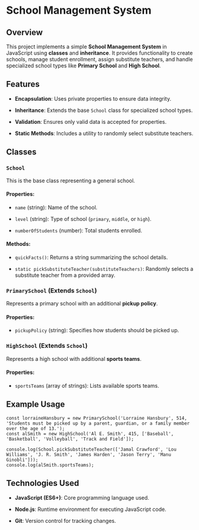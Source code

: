 
# School Management System

## Overview

This project implements a simple **School Management System** in JavaScript using **classes** and **inheritance**. It provides functionality to create schools, manage student enrollment, assign substitute teachers, and handle specialized school types like **Primary School** and **High School**.

## Features

-   **Encapsulation**: Uses private properties to ensure data integrity.
    
-   **Inheritance**: Extends the base `School` class for specialized school types.
    
-   **Validation**: Ensures only valid data is accepted for properties.
    
-   **Static Methods**: Includes a utility to randomly select substitute teachers.
    

## Classes

### `School`

This is the base class representing a general school.

#### Properties:

-   `name` (string): Name of the school.
    
-   `level` (string): Type of school (`primary`, `middle`, or `high`).
    
-   `numberOfStudents` (number): Total students enrolled.
    

#### Methods:

-   `quickFacts()`: Returns a string summarizing the school details.
    
-   `static pickSubstituteTeacher(substituteTeachers)`: Randomly selects a substitute teacher from a provided array.
    

### `PrimarySchool` (Extends `School`)

Represents a primary school with an additional **pickup policy**.

#### Properties:

-   `pickupPolicy` (string): Specifies how students should be picked up.
    

### `HighSchool` (Extends `School`)

Represents a high school with additional **sports teams**.

#### Properties:

-   `sportsTeams` (array of strings): Lists available sports teams.
    

## Example Usage

```
const lorraineHansbury = new PrimarySchool('Lorraine Hansbury', 514, 'Students must be picked up by a parent, guardian, or a family member over the age of 13.');
const alSmith = new HighSchool('Al E. Smith', 415, ['Baseball', 'Basketball', 'Volleyball', 'Track and Field']);

console.log(School.pickSubstituteTeacher(['Jamal Crawford', 'Lou Williams', 'J. R. Smith', 'James Harden', 'Jason Terry', 'Manu Ginobli']));
console.log(alSmith.sportsTeams);
```

## Technologies Used

-   **JavaScript (ES6+)**: Core programming language used.
    
-   **Node.js**: Runtime environment for executing JavaScript code.
    
-   **Git**: Version control for tracking changes.
